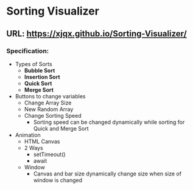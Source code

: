 # Sorting Visualizer
## URL: https://xjqx.github.io/Sorting-Visualizer/
### Specification:
- Types of Sorts
  - **Bubble Sort**
  - **Insertion Sort**
  - **Quick Sort**
  - **Merge Sort**
- Buttons to change variables
  - Change Array Size
  - New Random Array
  - Change Sorting Speed
    - Sorting speed can be changed dynamically while sorting for Quick and Merge Sort
- Animation
  - HTML Canvas
  - 2 Ways
    - setTimeout()
    - await
  - Window
    - Canvas and bar size dynamically change size when size of window is changed

